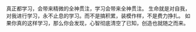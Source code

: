 真正都学习，会带来精微的全神贯注，学习会带来全神贯注。
生命就是对自我，对我进行学习，永不止息的学习。而不是搞积累，装模作样，不是费力挣扎。
如果你真的这样学习，那么你会发现，心智彻底清空了已知，创造也就随之而来。